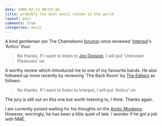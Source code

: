 ```yaml
---
date: 2006-02-23 00:52:19
title: probably the best music review in the world
layout: post
comments: true
categories: music
---
```

A kind gentleman (on The Chameleons
[forums](http://forums.thechameleons.com/)) once reviewed
'[Interpol](http://www.interpolnyc.com/)'s 'Antics' thus:

> No thanks. If I want to listen to 
> [Joy Division](http://andycowl.googlepages.com/), I will put 'Unknown
> Pleasures' on.

A worthy review which introduced me to one of my favourite bands.
He also followed up more recently by reviewing 'The Back Room' by 
[The Editors](http://www.editorsofficial.com/) as follows:

> No thanks. If I want to listen to Interpol, I will put 'Antics' on.

The jury is still out on this one but worth listening to, I think.
Thanks again.

I am currently poised waiting for his thoughts on the
[Arctic Monkeys](http://www.arcticmonkeys.com/). However, worringly,
he has been a little quiet of late. I wonder if he got a job with NME.
